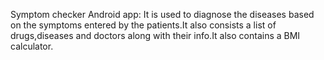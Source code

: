 Symptom checker Android app:
It is used to diagnose the diseases based on the symptoms entered by the patients.It also consists a list of drugs,diseases and doctors along with their info.It also contains a BMI calculator.
